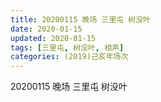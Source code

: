 ```yaml
---
title: 20200115 晚场 三里屯 树没叶
date: 2020-01-15
updated: 2020-01-15
tags: [三里屯, 树没叶, 相声]
categories: (2019)己亥年场次
---
```

20200115 晚场 三里屯 树没叶